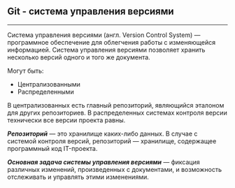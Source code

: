 ## Git - система управления версиями
---
Система управления версиями (англ. Version Control System) — программное обеспечение для облегчения работы с изменяющейся информацией. Система управления версиями позволяет хранить несколько версий одного и того же документа.

Могут быть:
+ Централизованными
+ Распределенными

В централизованных есть главный репозиторий, являющийся эталоном для других репозиториев. В распределенных системах контроля версии технически все версии проекта равны.

***Репозиторий*** — это хранилище каких-либо данных. В случае с системой контроля версий, репозиторий — хранилище, содержащее программный код IT-проекта.

***Основная задача системы управления версиями*** — фиксация различных изменений, произведенных с документами, и возможность отслеживать и управлять этими изменениями.